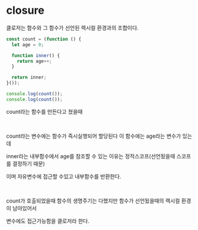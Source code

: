 # closure

클로저는 함수와 그 함수가 선언된 렉시컬 환경과의 조합이다.

```javascript
const count = (function () {
  let age = 0;

  function inner() {
    return age++;
  }

  return inner;
}());

console.log(count());
console.log(count());
```

count라는 함수를 만든다고 쳤을때

<br>

count라는 변수에는 함수가 즉시실행되어 할당된다 이 함수에는 age라는 변수가 있는데

inner라는 내부함수에서 age를 참조할 수 있는 이유는 정적스코프(선언됬을때 스코프를 결정하기 때문)

이며 자유변수에 접근할 수있고 내부함수를 반환한다.

<br>

count가 호출되었을때 함수의 생명주기는 다했지만 함수가 선언됬을때의 렉시컬 환경이 남아있어서

변수에도 접근가능함을 클로저라 한다.